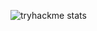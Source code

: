 ![tryhackme stats](https://raw.githubusercontent.com/drogba771/drogba771/master/assets/thm_propic.png)
